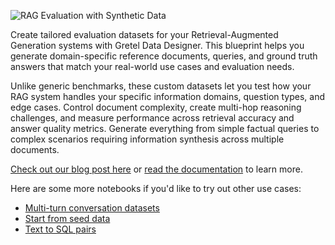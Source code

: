 ![RAG Evaluation with Synthetic Data](https://blueprints.gretel.cloud/use_cases/images/data-designer.png "RAG Evaluation with Synthetic Data")

Create tailored evaluation datasets for your Retrieval-Augmented Generation systems with Gretel Data Designer. This blueprint helps you generate domain-specific reference documents, queries, and ground truth answers that match your real-world use cases and evaluation needs.

Unlike generic benchmarks, these custom datasets let you test how your RAG system handles your specific information domains, question types, and edge cases. Control document complexity, create multi-hop reasoning challenges, and measure performance across retrieval accuracy and answer quality metrics. Generate everything from simple factual queries to complex scenarios requiring information synthesis across multiple documents.

[Check out our blog post here](https://gretel.ai/blog/build-high-quality-datasets-for-ai-using-gretel-navigator) or [read the documentation](https://docs.gretel.ai/create-synthetic-data/gretel-data-designer-beta) to learn more.

Here are some more notebooks if you'd like to try out other use cases:
- [Multi-turn conversation datasets](https://colab.research.google.com/github/gretelai/gretel-blueprints/blob/main/docs/notebooks/data-designer/multi-turn-chat/multi-turn-conversation.ipynb)
- [Start from seed data](https://colab.research.google.com/github/gretelai/gretel-blueprints/blob/main/docs/notebooks/data-designer/data-designer-101/3-seeding-with-a-dataset.ipynb)
- [Text to SQL pairs](https://colab.research.google.com/github/gretelai/gretel-blueprints/blob/main/docs/notebooks/data-designer/text-to-code/text-to-sql.ipynb)